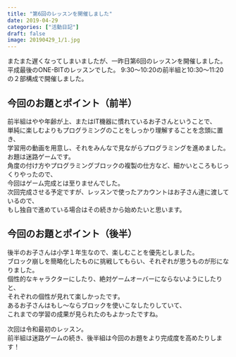 ```yaml
---
title: "第6回のレッスンを開催しました"
date: 2019-04-29
categories: ["活動日記"]
draft: false
image: 20190429_1/1.jpg
---
```


またまた遅くなってしまいましたが、一昨日第6回のレッスンを開催しました。
平成最後のONE-BITのレッスンでした。
9:30〜10:20の前半組と10:30〜11:20の２部構成で開催しました。

## 今回のお題とポイント（前半）

前半組はやや年齢が上、またはIT機器に慣れているお子さんということで、  
単純に楽しむよりもプログラミングのことをしっかり理解することを念頭に置き、  
学習用の動画を用意し、それをみんなで見ながらプログラミングを進めました。  
お題は迷路ゲームです。  
角度の付け方やプログラミングブロックの複製の仕方など、細かいところもじっくりやったので、  
今回はゲーム完成とは至りませんでした。  
次回完成させる予定ですが、レッスンで使ったアカウントはお子さん達に渡しているので、  
もし独自で進めている場合はその続きから始めたいと思います。  

## 今回のお題とポイント（後半）

後半のお子さんは小学１年生なので、楽しむことを優先としました。  
ブロック崩しを簡略化したものに挑戦してもらい、それぞれが思うものが形になりました。  
個性的なキャラクターにしたり、絶対ゲームオーバーにならないようにしたりと、  
それぞれの個性が見れて楽しかったです。  
あるお子さんはもし〜ならブロックを使いこなしたりしていて、  
これまでの学習の成果が見られたのもよかったですね。  

次回は令和最初のレッスン。  
前半組は迷路ゲームの続き、後半組は今回のお題をより完成度を高めたりします！  